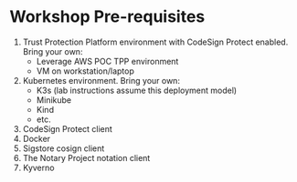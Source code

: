# Workshop Pre-requisites

1. Trust Protection Platform environment with CodeSign Protect enabled.  Bring your own:
   - Leverage AWS POC TPP environment
   - VM on workstation/laptop
2. Kubernetes environment.  Bring your own:
   - K3s (lab instructions assume this deployment model)
   - Minikube
   - Kind
   - etc.
3. CodeSign Protect client
4. Docker
5. Sigstore cosign client
6. The Notary Project notation client
7. Kyverno

